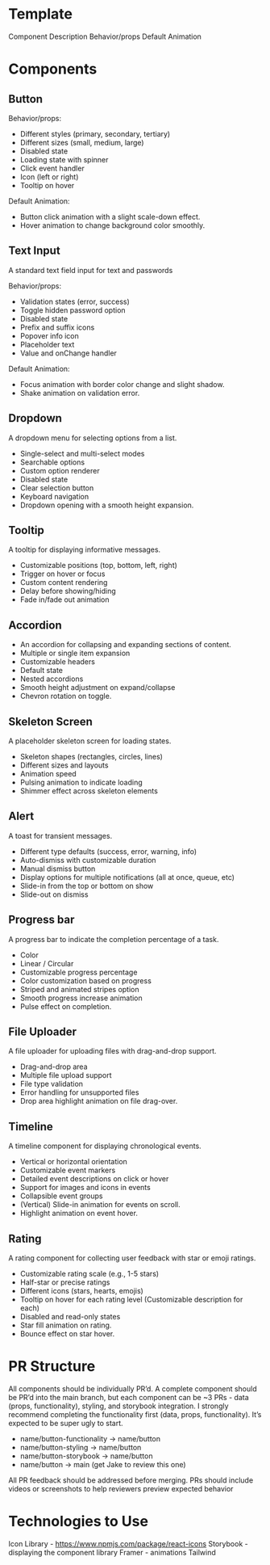 # Template

Component
Description
Behavior/props
Default Animation

# Components

## Button

Behavior/props:

- Different styles (primary, secondary, tertiary)
- Different sizes (small, medium, large)
- Disabled state
- Loading state with spinner
- Click event handler
- Icon (left or right)
- Tooltip on hover

Default Animation:

- Button click animation with a slight scale-down effect.
- Hover animation to change background color smoothly.

## Text Input

A standard text field input for text and passwords

Behavior/props:

- Validation states (error, success)
- Toggle hidden password option
- Disabled state
- Prefix and suffix icons
- Popover info icon
- Placeholder text
- Value and onChange handler

Default Animation:

- Focus animation with border color change and slight shadow.
- Shake animation on validation error.

## Dropdown

A dropdown menu for selecting options from a list.

- Single-select and multi-select modes
- Searchable options
- Custom option renderer
- Disabled state
- Clear selection button
- Keyboard navigation
- Dropdown opening with a smooth height expansion.

## Tooltip

A tooltip for displaying informative messages.

- Customizable positions (top, bottom, left, right)
- Trigger on hover or focus
- Custom content rendering
- Delay before showing/hiding
- Fade in/fade out animation

## Accordion

- An accordion for collapsing and expanding sections of content.
- Multiple or single item expansion
- Customizable headers
- Default state
- Nested accordions
- Smooth height adjustment on expand/collapse
- Chevron rotation on toggle.

## Skeleton Screen

A placeholder skeleton screen for loading states.

- Skeleton shapes (rectangles, circles, lines)
- Different sizes and layouts
- Animation speed
- Pulsing animation to indicate loading
- Shimmer effect across skeleton elements

## Alert

A toast for transient messages.

- Different type defaults (success, error, warning, info)
- Auto-dismiss with customizable duration
- Manual dismiss button
- Display options for multiple notifications (all at once, queue, etc)
- Slide-in from the top or bottom on show
- Slide-out on dismiss

## Progress bar

A progress bar to indicate the completion percentage of a task.

- Color
- Linear / Circular
- Customizable progress percentage
- Color customization based on progress
- Striped and animated stripes option
- Smooth progress increase animation
- Pulse effect on completion.

## File Uploader

A file uploader for uploading files with drag-and-drop support.

- Drag-and-drop area
- Multiple file upload support
- File type validation
- Error handling for unsupported files
- Drop area highlight animation on file drag-over.

## Timeline

A timeline component for displaying chronological events.

- Vertical or horizontal orientation
- Customizable event markers
- Detailed event descriptions on click or hover
- Support for images and icons in events
- Collapsible event groups
- (Vertical) Slide-in animation for events on scroll.
- Highlight animation on event hover.

## Rating

A rating component for collecting user feedback with star or emoji ratings.

- Customizable rating scale (e.g., 1-5 stars)
- Half-star or precise ratings
- Different icons (stars, hearts, emojis)
- Tooltip on hover for each rating level (Customizable description for each)
- Disabled and read-only states
- Star fill animation on rating.
- Bounce effect on star hover.

# PR Structure

All components should be individually PR’d. A complete component should be PR’d into the main branch, but each component can be ~3 PRs - data (props, functionality), styling, and storybook integration. I strongly recommend completing the functionality first (data, props, functionality). It’s expected to be super ugly to start.

- name/button-functionality -> name/button
- name/button-styling -> name/button
- name/button-storybook -> name/button
- name/button -> main (get Jake to review this one)

All PR feedback should be addressed before merging.
PRs should include videos or screenshots to help reviewers preview expected behavior

# Technologies to Use

Icon Library - https://www.npmjs.com/package/react-icons
Storybook - displaying the component library
Framer - animations
Tailwind
